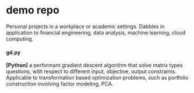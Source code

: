 # demo repo
Personal projects in a workplace or academic settings. 
Dabbles in application to financial engineering, data analysis, machine learning, cloud computing.

#### gd.py
**[Python]** a performant gradient descent algorithm that solve matrix types questions, with respect to different input, objective, output constraints.
Applicable to transformation based optimization problems, such as portfolio construction involving factor modeling, PCA.
